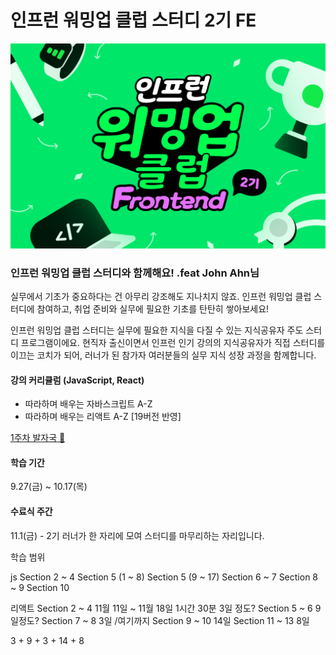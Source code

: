 # 인프런 워밍업 클럽 스터디 2기 FE

![thumbnail](./thumbnail.png)

### 인프런 워밍업 클럽 스터디와 함께해요! .feat John Ahn님

실무에서 기초가 중요하다는 건 아무리 강조해도 지나치지 않죠. 인프런 워밍업 클럽 스터디에 참여하고, 취업 준비와 실무에 필요한 기초를 탄탄히 쌓아보세요!

인프런 워밍업 클럽 스터디는 실무에 필요한 지식을 다질 수 있는 지식공유자 주도 스터디 프로그램이에요. 현직자 출신이면서 인프런 인기 강의의 지식공유자가 직접 스터디를 이끄는 코치가 되어, 러너가 된 참가자 여러분들의 실무 지식 성장 과정을 함께합니다.

#### 강의 커리큘럼 (JavaScript, React)

- 따라하며 배우는 자바스크립트 A-Z
- 따라하며 배우는 리액트 A-Z [19버전 반영]

[1주차 발자국 🐾](https://www.inflearn.com/blogs/8574)

#### 학습 기간

9.27(금) ~ 10.17(목)

#### 수료식 주간

11.1(금) - 2기 러너가 한 자리에 모여 스터디를 마무리하는 자리입니다.

학습 범위

js
Section 2 ~ 4
Section 5 (1 ~ 8)
Section 5 (9 ~ 17)
Section 6 ~ 7
Section 8 ~ 9
Section 10

리액트
Section 2 ~ 4 11월 11일 ~ 11월 18일 1시간 30분 3일 정도?
Section 5 ~ 6 9일정도?
Section 7 ~ 8 3일 /여기까지
Section 9 ~ 10 14일
Section 11 ~ 13 8일

3 + 9 + 3 + 14 + 8
